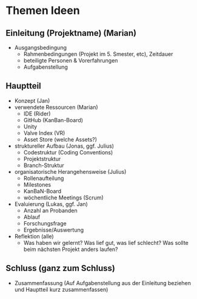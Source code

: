 # Themen Ideen

## Einleitung (Projektname) (Marian)
- Ausgangsbedingung
  - Rahmenbedingungen (Projekt im 5. Smester, etc), Zeitdauer
  - beteiligte Personen & Vorerfahrungen
  - Aufgabenstellung

## Hauptteil
- Konzept (Jan)
- verwendete Ressourcen (Marian)
  - IDE (Rider)
  - GitHub (KanBan-Board)
  - Unity
  - Valve Index (VR)
  - Asset Store (welche Assets?)
- struktureller Aufbau (Jonas, ggf. Julius)
  - Codestruktur (Coding Conventions)
  - Projektstruktur
  - Branch-Struktur
- organisatorische Herangehensweise (Julius)
  - Rollenaufteilung
  - Milestones
  - KanBaN-Board
  - wöchentliche Meetings (Scrum)
- Evaluierung (Lukas, ggf. Jan)
  - Anzahl an Probanden
  - Ablauf
  - Forschungsfrage
  - Ergebnisse/Auswertung
- Reflektion (alle)
  - Was haben wir gelernt? Was lief gut, was lief schlecht?
    Was sollte beim nächsten Projekt anders laufen?

## Schluss (ganz zum Schluss)
- Zusammenfassung (Auf Aufgabenstellung aus der Einleitung beziehen und Hauptteil kurz zusammenfassen)
